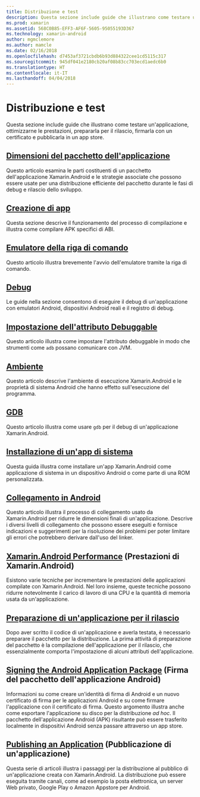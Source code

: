 ```yaml
---
title: Distribuzione e test
description: Questa sezione include guide che illustrano come testare un'applicazione, ottimizzarne le prestazioni, prepararla per il rilascio, firmarla con un certificato e pubblicarla in un app store
ms.prod: xamarin
ms.assetid: 568C0B85-EFF3-AF6F-5605-95055193D367
ms.technology: xamarin-android
author: mgmclemore
ms.author: mamcle
ms.date: 02/16/2018
ms.openlocfilehash: d7453af3721cbdb6b93d884322cee1cd5115c317
ms.sourcegitcommit: 945df041e2180cb20af08b83cc703ecd1aedc6b0
ms.translationtype: HT
ms.contentlocale: it-IT
ms.lasthandoff: 04/04/2018
---
```

# <a name="deployment-and-testing"></a>Distribuzione e test

Questa sezione include guide che illustrano come testare un'applicazione, ottimizzarne le prestazioni, prepararla per il rilascio, firmarla con un certificato e pubblicarla in un app store.


##  <a name="application-package-sizesapp-package-sizemd"></a>[Dimensioni del pacchetto dell'applicazione](app-package-size.md)

Questo articolo esamina le parti costituenti di un pacchetto dell'applicazione Xamarin.Android e le strategie associate che possono essere usate per una distribuzione efficiente del pacchetto durante le fasi di debug e rilascio dello sviluppo.

##  <a name="building-appsbuilding-appsindexmd"></a>[Creazione di app](building-apps/index.md)

Questa sezione descrive il funzionamento del processo di compilazione e illustra come compilare APK specifici di ABI.

##  <a name="command-line-emulatorcommand-line-emulatormd"></a>[Emulatore della riga di comando](command-line-emulator.md)

Questo articolo illustra brevemente l'avvio dell'emulatore tramite la riga di comando.

## <a name="debuggingandroiddeploy-testdebuggingindexmd"></a>[Debug](~/android/deploy-test/debugging/index.md)

Le guide nella sezione consentono di eseguire il debug di un'applicazione con emulatori Android, dispositivi Android reali e il registro di debug.

##  <a name="setting-the-debuggable-attributeandroiddeploy-testdebuggable-attributemd"></a>[Impostazione dell'attributo Debuggable](~/android/deploy-test/debuggable-attribute.md)

Questo articolo illustra come impostare l'attributo debuggable in modo che strumenti come `adb` possano comunicare con JVM.

##  <a name="environmentenvironmentmd"></a>[Ambiente](environment.md)

Questo articolo descrive l'ambiente di esecuzione Xamarin.Android e le proprietà di sistema Android che hanno effetto sull'esecuzione del programma.

##  <a name="gdbgdbmd"></a>[GDB](gdb.md)

Questo articolo illustra come usare `gdb` per il debug di un'applicazione Xamarin.Android.

##  <a name="installing-a-system-appinstall-system-appmd"></a>[Installazione di un'app di sistema](install-system-app.md)

Questa guida illustra come installare un'app Xamarin.Android come applicazione di sistema in un dispositivo Android o come parte di una ROM personalizzata.

##  <a name="linking-on-androidlinkermd"></a>[Collegamento in Android](linker.md)

Questo articolo illustra il processo di collegamento usato da Xamarin.Android per ridurre le dimensioni finali di un'applicazione. Descrive i diversi livelli di collegamento che possono essere eseguiti e fornisce indicazioni e suggerimenti per la risoluzione dei problemi per poter limitare gli errori che potrebbero derivare dall'uso del linker.

## <a name="xamarinandroid-performanceandroiddeploy-testperformancemd"></a>[Xamarin.Android Performance](~/android/deploy-test/performance.md) (Prestazioni di Xamarin.Android)

Esistono varie tecniche per incrementare le prestazioni delle applicazioni compilate con Xamarin.Android. Nel loro insieme, queste tecniche possono ridurre notevolmente il carico di lavoro di una CPU e la quantità di memoria usata da un'applicazione.

## <a name="preparing-an-application-for-releaseandroiddeploy-testrelease-prepindexmd"></a>[Preparazione di un'applicazione per il rilascio](~/android/deploy-test/release-prep/index.md)

Dopo aver scritto il codice di un'applicazione e averla testata, è necessario preparare il pacchetto per la distribuzione. La prima attività di preparazione del pacchetto è la compilazione dell'applicazione per il rilascio, che essenzialmente comporta l'impostazione di alcuni attributi dell'applicazione.

## <a name="signing-the-android-application-packageandroiddeploy-testsigningindexmd"></a>[Signing the Android Application Package](~/android/deploy-test/signing/index.md) (Firma del pacchetto dell'applicazione Android)

Informazioni su come creare un'identità di firma di Android e un nuovo certificato di firma per le applicazioni Android e su come firmare l'applicazione con il certificato di firma. Questo argomento illustra anche come esportare l'applicazione su disco per la distribuzione *ad hoc*. Il pacchetto dell'applicazione Android (APK) risultante può essere trasferito localmente in dispositivi Android senza passare attraverso un app store.

## <a name="publishing-an-applicationandroiddeploy-testpublishingindexmd"></a>[Publishing an Application](~/android/deploy-test/publishing/index.md) (Pubblicazione di un'applicazione)

Questa serie di articoli illustra i passaggi per la distribuzione al pubblico di un'applicazione creata con Xamarin.Android. La distribuzione può essere eseguita tramite canali, come ad esempio la posta elettronica, un server Web privato, Google Play o Amazon Appstore per Android.
